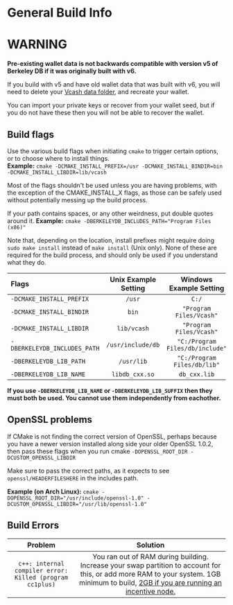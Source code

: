 General Build Info
======
# WARNING
**Pre-existing wallet data is not backwards compatible with version v5 of Berkeley DB if it was originally built with v6.**

If you build with v5 and have old wallet data that was built with v6, you will need to delete your [Vcash data folder](COMMON_ISSUES.md), and recreate your wallet.

You can import your private keys or recover from your wallet seed, but if you do not have these then you will not be able to recover the wallet.

Build flags
---
Use the various build flags when initiating `cmake` to trigger certain options, or to choose where to install things.   
**Example:** `cmake -DCMAKE_INSTALL_PREFIX=/usr -DCMAKE_INSTALL_BINDIR=bin -DCMAKE_INSTALL_LIBDIR=lib/vcash`  

Most of the flags shouldn't be used unless you are having problems, with the exception of the CMAKE_INSTALL_X flags, as those can be safely used without potentially messing up the build process.  

If your path contains spaces, or any other weirdness, put double quotes around it. **Example:** `cmake -DBERKELEYDB_INCLUDES_PATH="Program Files (x86)"`

Note that, depending on the location, install prefixes might require doing `sudo make install` instead of `make install` (Unix only).
None of these are required for the build process, and should only be used if you understand what they do.

Flags                          |Unix Example Setting|Windows Example Setting
:------------------------------|:------------------:|:---:
`-DCMAKE_INSTALL_PREFIX`       |`/usr`              |`C:/`
`-DCMAKE_INSTALL_BINDIR`       |`bin`               |`"Program Files/Vcash"`
`-DCMAKE_INSTALL_LIBDIR`       |`lib/vcash`         |`"Program Files/Vcash"`
`-DBERKELEYDB_INCLUDES_PATH`   |`/usr/include/db`   |`"C:/Program Files/db/include"`
`-DBERKELEYDB_LIB_PATH`        |`/usr/lib`          |`"C:/Program Files/db/lib"`
`-DBERKELEYDB_LIB_NAME`        |`libdb_cxx.so`      |`db_cxx.lib`

**If you use `-DBERKELEYDB_LIB_NAME` or `-DBERKELEYDB_LIB_SUFFIX` then they must both be used. You cannot use them independently from eachother.**

OpenSSL problems
---
If CMake is not finding the correct version of OpenSSL, perhaps because you have a newer version installed along side your older OpenSSL 1.0.2, then pass these flags when you run cmake `-DOPENSSL_ROOT_DIR -DCUSTOM_OPENSSL_LIBDIR`

Make sure to pass the correct paths, as it expects to see `openssl/HEADERFILESHERE` in the includes path.  

**Example (on Arch Linux):** `cmake -DOPENSSL_ROOT_DIR="/usr/include/openssl-1.0" -DCUSTOM_OPENSSL_LIBDIR="/usr/lib/openssl-1.0"`

Build Errors
---
Problem|Solution
:---:|:---:
`c++: internal compiler error: Killed (program cc1plus)`|You ran out of RAM during building. Increase your swap partition to account for this, or add more RAM to your system. 1GB minimum to build, [2GB if you are running an incentive node.](https://docs.vcash.info/technologies/node-incentives/)
